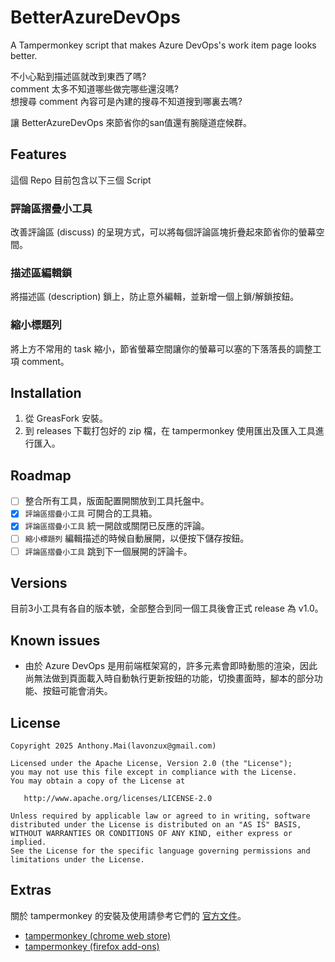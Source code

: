 # BetterAzureDevOps
A Tampermonkey script that makes Azure DevOps's work item page looks better. 


不小心點到描述區就改到東西了嗎?<br>
comment 太多不知道哪些做完哪些還沒嗎?<br>
想搜尋 comment 內容可是內建的搜尋不知道搜到哪裏去嗎?

讓 BetterAzureDevOps 來節省你的san值還有腕隧道症候群。

## Features

這個 Repo 目前包含以下三個 Script

### 評論區摺疊小工具
改善評論區 (discuss) 的呈現方式，可以將每個評論區塊折疊起來節省你的螢幕空間。

### 描述區編輯鎖
將描述區 (description) 鎖上，防止意外編輯，並新增一個上鎖/解鎖按鈕。

### 縮小標題列
將上方不常用的 task 縮小，節省螢幕空間讓你的螢幕可以塞的下落落長的調整工項 comment。


## Installation

1. 從 GreasFork 安裝。
2. 到 releases 下載打包好的 zip 檔，在 tampermonkey 使用匯出及匯入工具進行匯入。


## Roadmap

- [ ] 整合所有工具，版面配置開關放到工具托盤中。
- [x] `評論區摺疊小工具` 可開合的工具箱。
- [x] `評論區摺疊小工具` 統一開啟或關閉已反應的評論。
- [ ] `縮小標題列` 編輯描述的時候自動展開，以便按下儲存按鈕。
- [ ] `評論區摺疊小工具` 跳到下一個展開的評論卡。

## Versions

目前3小工具有各自的版本號，全部整合到同一個工具後會正式 release 為 v1.0。


## Known issues

- 由於 Azure DevOps 是用前端框架寫的，許多元素會即時動態的渲染，因此尚無法做到頁面載入時自動執行更新按鈕的功能，切換畫面時，腳本的部分功能、按鈕可能會消失。

## License

```
Copyright 2025 Anthony.Mai(lavonzux@gmail.com)

Licensed under the Apache License, Version 2.0 (the "License");
you may not use this file except in compliance with the License.
You may obtain a copy of the License at

   http://www.apache.org/licenses/LICENSE-2.0

Unless required by applicable law or agreed to in writing, software
distributed under the License is distributed on an "AS IS" BASIS,
WITHOUT WARRANTIES OR CONDITIONS OF ANY KIND, either express or implied.
See the License for the specific language governing permissions and
limitations under the License.
```

## Extras

關於 tampermonkey 的安裝及使用請參考它們的 [官方文件](https://www.tampermonkey.net/)。

- [tampermonkey (chrome web store)](https://chromewebstore.google.com/detail/tampermonkey/dhdgffkkebhmkfjojejmpbldmpobfkfo?hl=zh-TW)
- [tampermonkey (firefox add-ons)](https://addons.mozilla.org/zh-TW/firefox/addon/tampermonkey/)
